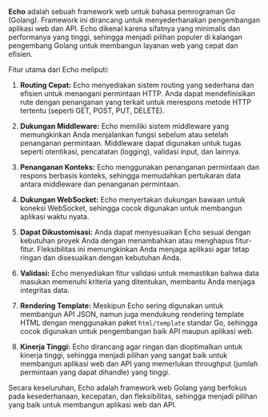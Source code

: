 **Echo** adalah sebuah framework web untuk bahasa pemrograman Go (Golang). Framework ini dirancang untuk menyederhanakan pengembangan aplikasi web dan API. Echo dikenal karena sifatnya yang minimalis dan performanya yang tinggi, sehingga menjadi pilihan populer di kalangan pengembang Golang untuk membangun layanan web yang cepat dan efisien.

Fitur utama dari Echo meliputi:

1. **Routing Cepat:** Echo menyediakan sistem routing yang sederhana dan efisien untuk menangani permintaan HTTP. Anda dapat mendefinisikan rute dengan penanganan yang terkait untuk merespons metode HTTP tertentu (seperti GET, POST, PUT, DELETE).

2. **Dukungan Middleware:** Echo memiliki sistem middleware yang memungkinkan Anda menjalankan fungsi sebelum atau setelah penanganan permintaan. Middleware dapat digunakan untuk tugas seperti otentikasi, pencatatan (logging), validasi input, dan lainnya.

3. **Penanganan Konteks:** Echo menggunakan penanganan permintaan dan respons berbasis konteks, sehingga memudahkan pertukaran data antara middleware dan penanganan permintaan.

4. **Dukungan WebSocket:** Echo menyertakan dukungan bawaan untuk koneksi WebSocket, sehingga cocok digunakan untuk membangun aplikasi waktu nyata.

5. **Dapat Dikustomisasi:** Anda dapat menyesuaikan Echo sesuai dengan kebutuhan proyek Anda dengan menambahkan atau menghapus fitur-fitur. Fleksibilitas ini memungkinkan Anda menjaga aplikasi agar tetap ringan dan disesuaikan dengan kebutuhan Anda.

6. **Validasi:** Echo menyediakan fitur validasi untuk memastikan bahwa data masukan memenuhi kriteria yang ditentukan, membantu Anda menjaga integritas data.

7. **Rendering Template:** Meskipun Echo sering digunakan untuk membangun API JSON, namun juga mendukung rendering template HTML dengan menggunakan paket `html/template` standar Go, sehingga cocok digunakan untuk pengembangan baik API maupun aplikasi web.

8. **Kinerja Tinggi:** Echo dirancang agar ringan dan dioptimalkan untuk kinerja tinggi, sehingga menjadi pilihan yang sangat baik untuk membangun aplikasi web dan API yang memerlukan throughput (jumlah permintaan yang dapat dihandle) yang tinggi.

Secara keseluruhan, Echo adalah framework web Golang yang berfokus pada kesederhanaan, kecepatan, dan fleksibilitas, sehingga menjadi pilihan yang baik untuk membangun aplikasi web dan API.